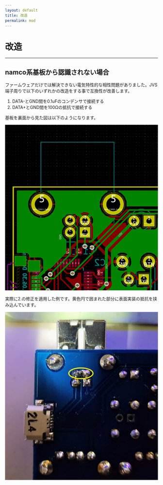 ```yaml
---
layout: default
title: 改造
permalink: mod
---
```

# 改造
---
## namco系基板から認識されない場合
ファームウェアだけでは解決できない電気特性的な相性問題がありました。JVS端子周りで以下のいずれかの改造をする事で互換性が改善します。

1. DATA-とGND間を0.1uFのコンデンサで接続する
2. DATA+とGND間を100Ωの抵抗で接続する

基板を裏面から見た図は以下のようになります。

![基板](mod_pcb.png)

実際に2.の修正を適用した例です。黄色円で囲まれた部分に表面実装の抵抗を挟み込んでいます。

![修正例](mod_namco.jpg)